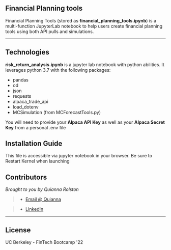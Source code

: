 ## Financial Planning tools

Financial Planning Tools  (stored as **financial_planning_tools.ipynb**) is a multi-function JupyterLab notebook to help users create financial planning tools using both API pulls and simulations.

---

## Technologies

**risk_return_analysis.ipynb** is a jupyter lab notebook with python abilities. It leverages python 3.7 with the following packages:

* pandas 
* od
* json
* requests
* alpaca_trade_api
* load_dotenv
* MCSimulation (from MCForecastTools.py)

You will need to provide your **Alpaca API Key** as well as your  **Alpaca Secret Key** from a personal .env file

## Installation Guide

This file is accessible via jupyter notebook in your browser. Be sure to Restart Kernel when launching

## Contributors

*Brought to you by Quianna Rolston*
> * [Email @ Quianna](quiannarolston@gmail.com)

> * [LinkedIn](https://www.linkedin.com/in/quianna-rolston/)

---

## License

UC Berkeley - FinTech Bootcamp '22